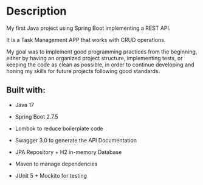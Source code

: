 # Description
My first Java project using Spring Boot implementing a REST API. 

It is a Task Management APP that works with CRUD operations. 

My goal was to implement good programming practices from the beginning, either by having an organized project structure, implementing tests, or keeping the code as clean as possible, in order to continue developing and honing my skills for future projects following good standards.


## Built with:

* Java 17

* Spring Boot 2.7.5

* Lombok to reduce boilerplate code

* Swagger 3.0 to generate the API Documentation

* JPA Repository + H2 in-memory Database 

* Maven to manage dependencies

* JUnit 5 + Mockito for testing



